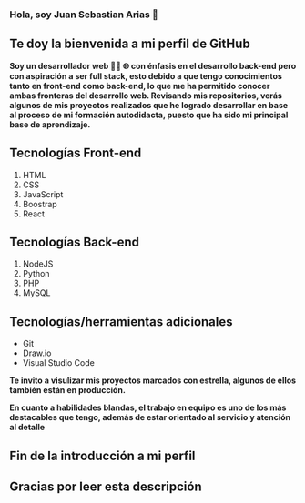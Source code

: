 ### Hola, soy Juan Sebastian Arias 👋
## Te doy la bienvenida a mi perfil de GitHub

**Soy un desarrollador web 👨‍💻 🌐 con énfasis en el desarrollo back-end pero con aspiración a ser full stack, esto debido a que tengo conocimientos tanto en front-end como back-end, lo que me ha permitido conocer ambas fronteras del desarrollo web. Revisando mis repositorios, verás algunos de mis proyectos realizados que he logrado desarrollar en base al proceso de mi formación autodidacta, puesto que ha sido mi principal base de aprendizaje.**

## Tecnologías Front-end
1. HTML
2. CSS
3. JavaScript
4. Boostrap
5. React

## Tecnologías Back-end
1. NodeJS
2. Python
3. PHP
4. MySQL

## Tecnologías/herramientas adicionales
+ Git
+ Draw.io
+ Visual Studio Code

__Te invito a visulizar mis proyectos marcados con estrella, algunos de ellos también están en producción.__

**En cuanto a habilidades blandas, el trabajo en equipo es uno de los más destacables que tengo, además de estar orientado al servicio y atención al detalle**

## Fin de la introducción a mi perfil
## Gracias por leer esta descripción

<!--
**juansedev2/juansedev2** is a ✨ _special_ ✨ repository because its `README.md` (this file) appears on your GitHub profile.

Here are some ideas to get you started:

- 🔭 I’m currently working on ...
- 🌱 I’m currently learning ...
- 👯 I’m looking to collaborate on ...
- 🤔 I’m looking for help with ...
- 💬 Ask me about ...
- 📫 How to reach me: ...
- 😄 Pronouns: ...
- ⚡ Fun fact: ...
-->
